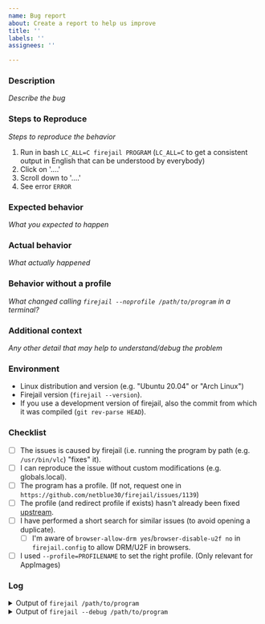 ```yaml
---
name: Bug report
about: Create a report to help us improve
title: ''
labels: ''
assignees: ''

---
```


### Description

_Describe the bug_

### Steps to Reproduce

_Steps to reproduce the behavior_

1. Run in bash `LC_ALL=C firejail PROGRAM` (`LC_ALL=C` to get a consistent output in English that can be understood by everybody)
2. Click on '....'
3. Scroll down to '....'
4. See error `ERROR`

### Expected behavior

_What you expected to happen_

### Actual behavior

_What actually happened_

### Behavior without a profile

_What changed calling `firejail --noprofile /path/to/program` in a terminal?_

### Additional context

_Any other detail that may help to understand/debug the problem_

### Environment

- Linux distribution and version (e.g. "Ubuntu 20.04" or "Arch Linux")
- Firejail version (`firejail --version`).
- If you use a development version of firejail, also the commit from which it was compiled (`git rev-parse HEAD`).

### Checklist

- [ ] The issues is caused by firejail (i.e. running the program by path (e.g. `/usr/bin/vlc`) "fixes" it).
- [ ] I can reproduce the issue without custom modifications (e.g. globals.local).
- [ ] The program has a profile. (If not, request one in `https://github.com/netblue30/firejail/issues/1139`)
- [ ] The profile (and redirect profile if exists) hasn't already been fixed [upstream](https://github.com/netblue30/firejail/tree/master/etc).
- [ ] I have performed a short search for similar issues (to avoid opening a duplicate).
  - [ ] I'm aware of `browser-allow-drm yes`/`browser-disable-u2f no` in `firejail.config` to allow DRM/U2F in browsers.
- [ ] I used `--profile=PROFILENAME` to set the right profile. (Only relevant for AppImages)

### Log

<details>
<summary>Output of <code>firejail /path/to/program</code></summary>
<p>

```
output goes here
```

</p>
</details>

<details>
<summary>Output of <code>firejail --debug /path/to/program</code></summary>
<p>

```
output goes here
```

</p>
</details>
